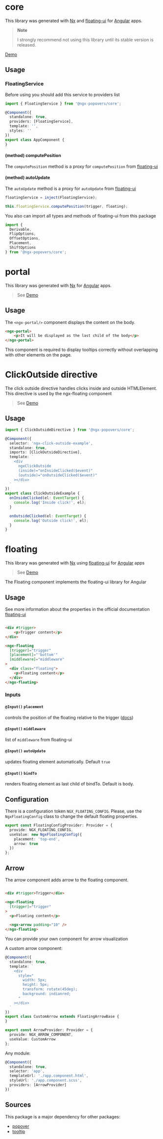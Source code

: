 # core

This library was generated with [Nx](https://nx.dev) and [floating-ui](https://floating-ui.com/)
for [Angular](https://angular.dev/) apps.

> **Note**
>
> I strongly recommend not using this library until its stable version is released.

[Demo](https://ngx-popovers.vercel.app)

## Usage

### FloatingService

Before using you should add this service to providers list

```typescript
import { FloatingService } from '@ngx-popovers/core';

@Component({
  standalone: true,
  providers: [FloatingService],
  template: '',
  styles: ''
})
export class AppComponent {
}
```

#### (method) computePosition

The `computePosition` method is a proxy for `computePosition`
from [floating-ui](https://floating-ui.com/docs/computePosition)

#### (method) autoUpdate

The `autoUpdate` method is a proxy for `autoUpdate` from [floating-ui](https://floating-ui.com/docs/computePosition)

```typescript
floatingService = inject(FloatingService);

this.floatingService.computePosition(trigger, floating);
```

You also can import all types and methods of floating-ui from this package

```typescript
import { 
  Derivable, 
  FlipOptions, 
  OffsetOptions, 
  Placement, 
  ShiftOptions 
} from '@ngx-popovers/core';
```

# portal

This library was generated with [Nx](https://nx.dev) for [Angular](https://angular.dev/) apps.

> See [Demo](https://ngx-popovers.vercel.app/core/portal)

## Usage

The `<ngx-portal/>` component displays the content on the body.

```html
<ngx-portal>
    <p>It will be displayed as the last child of the body</p>
</ngx-portal>
```

This component is required to display tooltips correctly without overlapping with other elements on the page.

# ClickOutside directive

The click outside directive handles clicks inside and outside HTMLElement. This directive is used by the ngx-floating component

> See [Demo](https://ngx-popovers.vercel.app/core/click-outside)

## Usage

```typescript
import { ClickOutsideDirective } from '@ngx-popovers/core';

@Component({
  selector: 'ngx-click-outside-example',
  standalone: true,
  imports: [ClickOutsideDirective],
  template: `
    <div
      ngxClickOutside
      (inside)="onInsideClicked($event)"
      (outside)="onOutsideClicked($event)"
    ></div>
  `
})
export class ClickOutsideExample {
  onInsideClicked(el: EventTarget) {
    console.log('Inside click!', el);
  }

  onOutsideClicked(el: EventTarget) {
    console.log('Outside click!', el);
  }
}
```

# floating

This library was generated with [Nx](https://nx.dev) using [floating-ui](https://floating-ui.com/)
for [Angular](https://angular.dev/) apps

> See [Demo](https://ngx-popovers.vercel.app/core/floating)

The Floating component implements the floating-ui library for Angular

## Usage

See more information about the properties in the official
documentation [floating-ui](https://floating-ui.com/docs/middleware)

```html

<div #trigger>
    <p>Trigger content</p>
</div>

<ngx-floating
  [trigger]="trigger"
  [placement]="'bottom'"
  [middleware]="middleware"
>
  <div class="floating">
    <p>Floating content</p>
  </div>
</ngx-floating>
```

### Inputs

#### `@Input()` `placement`

controls the position of the floating relative to the trigger ([docs](https://floating-ui.com/docs/tutorial#placements))

#### `@Input()` `middleware`
list of `middleware` from floating-ui

#### `@Input()` `autoUpdate`
updates floating element automatically. Default `true`

#### `@Input()` `bindTo`
renders floating element as last child of bindTo. Default is body.

## Configuration

There is a configuration token `NGX_FLOATING_CONFIG`.
Please, use the `NgxFloatingConfig` class to change the default floating properties.

```typescript
export const FloatingConfigProvider: Provider = {
  provide: NGX_FLOATING_CONFIG,
  useValue: new NgxFloatingConfig({
    placement: 'top-end',
    arrow: true
  })
};
```

## Arrow

The arrow component adds arrow to the floating component.

```html

<div #trigger>Trigger</div>

<ngx-floating
  [trigger]="trigger"
>
  <p>Floating content</p>
  
  <ngx-arrow padding="10" />
</ngx-floating>
```

You can provide your own component for arrow visualization

A custom arrow component:

```typescript
@Component({
  standalone: true,
  template: `
    <div
      style="
        width: 5px;
        height: 5px;
        transform: rotate(45deg);
        background: indianred;
      "
    ></div>
  `
})
export class CustomArrow extends FloatingArrowBase {
}

export const ArrowProvider: Provider = {
  provide: NGX_ARROW_COMPONENT,
  useValue: CustomArrow
};
```

Any module:

```typescript
@Component({
  standalone: true,
  selector: 'app',
  templateUrl: './app.component.html',
  styleUrl: './app.component.scss',
  providers: [ArrowProvider]
})
```

## Sources

This package is a major dependency for other packages:

* [popover](https://www.npmjs.com/package/@ngx-popovers/popover)
* [tooltip](https://www.npmjs.com/package/@ngx-popovers/tooltip)
